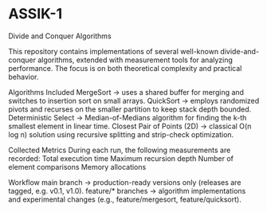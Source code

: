 # ASSIK-1
Divide and Conquer Algorithms

This repository contains implementations of several well-known divide-and-conquer algorithms, extended with measurement tools for analyzing performance. The focus is on both theoretical complexity and practical behavior.

Algorithms Included
MergeSort → uses a shared buffer for merging and switches to insertion sort on small arrays.
QuickSort → employs randomized pivots and recurses on the smaller partition to keep stack depth bounded.
Deterministic Select → Median-of-Medians algorithm for finding the k-th smallest element in linear time.
Closest Pair of Points (2D) → classical O(n log n) solution using recursive splitting and strip-check optimization.

Collected Metrics
During each run, the following measurements are recorded:
Total execution time
Maximum recursion depth
Number of element comparisons
Memory allocations

Workflow
main branch → production-ready versions only (releases are tagged, e.g. v0.1, v1.0).
feature/* branches → algorithm implementations and experimental changes (e.g., feature/mergesort, feature/quicksort).
